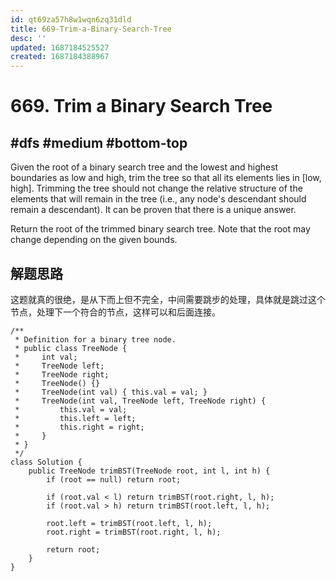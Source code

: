 ```yaml
---
id: qt69za57h8w1wqn6zq31dld
title: 669-Trim-a-Binary-Search-Tree
desc: ''
updated: 1687184525527
created: 1687184388967
---
```

# 669. Trim a Binary Search Tree
## #dfs #medium #bottom-top
Given the root of a binary search tree and the lowest and highest boundaries as low and high, trim the tree so that all its elements lies in [low, high]. Trimming the tree should not change the relative structure of the elements that will remain in the tree (i.e., any node's descendant should remain a descendant). It can be proven that there is a unique answer.

Return the root of the trimmed binary search tree. Note that the root may change depending on the given bounds.

## 解题思路

这题就真的很绝，是从下而上但不完全，中间需要跳步的处理，具体就是跳过这个节点，处理下一个符合的节点，这样可以和后面连接。

```
/**
 * Definition for a binary tree node.
 * public class TreeNode {
 *     int val;
 *     TreeNode left;
 *     TreeNode right;
 *     TreeNode() {}
 *     TreeNode(int val) { this.val = val; }
 *     TreeNode(int val, TreeNode left, TreeNode right) {
 *         this.val = val;
 *         this.left = left;
 *         this.right = right;
 *     }
 * }
 */
class Solution {
    public TreeNode trimBST(TreeNode root, int l, int h) {
        if (root == null) return root;

        if (root.val < l) return trimBST(root.right, l, h);
        if (root.val > h) return trimBST(root.left, l, h);

        root.left = trimBST(root.left, l, h);
        root.right = trimBST(root.right, l, h);

        return root;
    }
}

```

